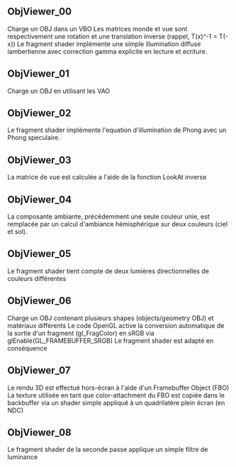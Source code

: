 
ObjViewer_00
------------

Charge un OBJ dans un VBO
Les matrices monde et vue sont respectivement une rotation et une translation inverse (rappel, T(x)^-1 = T(-x))
Le fragment shader implémente une simple illumination diffuse lambertienne avec correction gamma explicite en lecture et ecriture.

ObjViewer_01
------------

Charge un OBJ en utilisant les VAO

ObjViewer_02
------------

Le fragment shader implémente l'equation d'illumination de Phong avec un Phong speculaire.

ObjViewer_03
------------

La matrice de vue est calculée a l'aide de la fonction LookAt inverse

ObjViewer_04
------------

La composante ambiante, précédemment une seule couleur unie, est remplacée par un calcul d'ambiance hémisphérique sur deux couleurs (ciel et sol).

ObjViewer_05
------------

Le fragment shader tient compte de deux lumières directionnelles de couleurs différentes

ObjViewer_06
------------

Charge un OBJ contenant plusieurs shapes (objects/geometry OBJ) et matériaux différents
Le code OpenGL active la conversion automatique de la sortie d'un fragment (gl_FragColor) en sRGB via glEnable(GL_FRAMEBUFFER_SRGB)
Le fragment shader est adapté en conséquence 

ObjViewer_07
------------

Le rendu 3D est effectué hors-écran à l'aide d'un Framebuffer Object (FBO)
La texture utilisée en tant que color-attachment du FBO est copiée dans le backbuffer via un shader simple appliqué à un quadrilatère plein écran (en NDC)

ObjViewer_08
------------

Le fragment shader de la seconde passe applique un simple filtre de luminance




